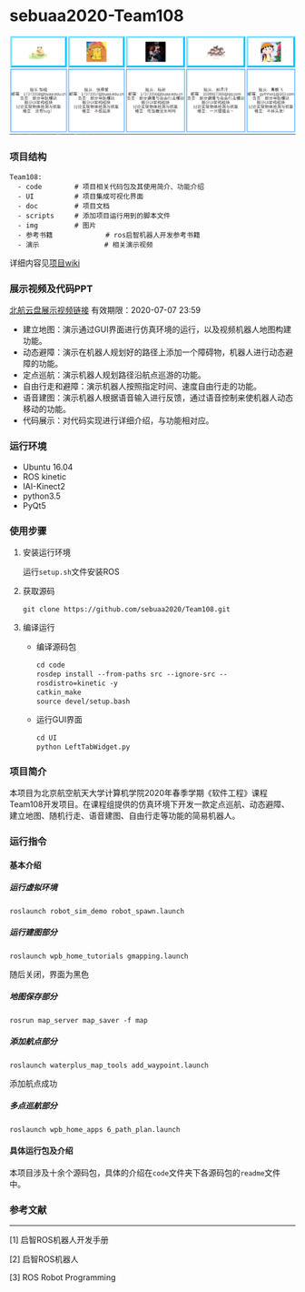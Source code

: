 # sebuaa2020-Team108

![image-20200608161219878](img/readme_img.png)

### 项目结构

```
Team108:
  - code 		# 项目相关代码包及其使用简介、功能介绍
  - UI 			# 项目集成可视化界面
  - doc 		# 项目文档
  - scripts	 	# 添加项目运行用到的脚本文件
  - img			# 图片
  - 参考书籍			 # ros启智机器人开发参考书籍
  - 演示 				  # 相关演示视频
```

详细内容见[项目wiki](https://github.com/sebuaa2020/Team108/wiki/)

### 展示视频及代码PPT

[北航云盘展示视频链接](https://bhpan.buaa.edu.cn:443/link/1E63B997905FBF42A983C4A7570A9D80) 有效期限：2020-07-07 23:59

- 建立地图：演示通过GUI界面进行仿真环境的运行，以及视频机器人地图构建功能。
- 动态避障：演示在机器人规划好的路径上添加一个障碍物，机器人进行动态避障的功能。
- 定点巡航：演示机器人规划路径沿航点巡游的功能。
- 自由行走和避障：演示机器人按照指定时间、速度自由行走的功能。
- 语音建图：演示机器人根据语音输入进行反馈，通过语音控制来使机器人动态移动的功能。
- 代码展示：对代码实现进行详细介绍，与功能相对应。

### 运行环境

- Ubuntu 16.04
- ROS kinetic
- IAI-Kinect2
- python3.5
- PyQt5

### 使用步骤

1. 安装运行环境

   运行`setup.sh`文件安装ROS

2. 获取源码

   ```
   git clone https://github.com/sebuaa2020/Team108.git
   ```

3. 编译运行

   - 编译源码包

     ```
     cd code
     rosdep install --from-paths src --ignore-src --rosdistro=kinetic -y
     catkin_make
     source devel/setup.bash
     ```

   - 运行GUI界面

     ```
     cd UI
     python LeftTabWidget.py
     ```

### 项目简介

本项目为北京航空航天大学计算机学院2020年春季学期《软件工程》课程Team108开发项目。在课程组提供的仿真环境下开发一款定点巡航、动态避障、建立地图、随机行走、语音建图、自由行走等功能的简易机器人。

### 运行指令

#### 基本介绍

##### 运行虚拟环境

```
roslaunch robot_sim_demo robot_spawn.launch
```

##### 运行建图部分

```
roslaunch wpb_home_tutorials gmapping.launch
```

随后关闭，界面为黑色

##### 地图保存部分

```
rosrun map_server map_saver -f map
```

##### 添加航点部分

```
roslaunch waterplus_map_tools add_waypoint.launch
```

添加航点成功

##### 多点巡航部分

```
roslaunch wpb_home_apps 6_path_plan.launch
```

#### 具体运行包及介绍

本项目涉及十余个源码包，具体的介绍在`code`文件夹下各源码包的`readme`文件中。

### 参考文献

------

[1] 启智ROS机器人开发手册

[2] 启智ROS机器人

[3] ROS Robot Programming